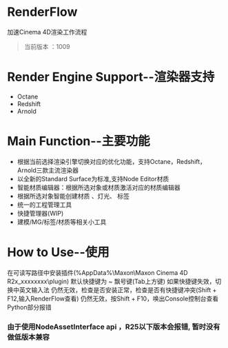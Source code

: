 # RenderFlow
加速Cinema 4D渲染工作流程
> 当前版本 ：1009
# Render Engine Support--渲染器支持
- Octane 
- Redshift
- Arnold
# Main Function--主要功能
- 根据当前选择渲染引擎切换对应的优化功能，支持Octane，Redshift，Arnold三款主流渲染器
- 以全新的Standard Surface为标准,支持Node Editor材质
- 智能材质编辑器：根据所选对象或材质激活对应的材质编辑器
- 根据所选对象智能创建材质 、灯光、 标签
- 统一的工程管理工具
- 快捷管理器(WIP)
- 建模/MG/标签/材质等相关小工具
​
# How to Use--使用
在可读写路径中安装插件(%AppData%\Maxon\Maxon Cinema 4D R2x_xxxxxxxx\plugin)
默认快捷键为 ~ 飘号键(Tab上方键)
如果快捷键失效，切换中英文输入法
仍然无效，检查是否安装正常，检查是否有快捷键冲突(Shift + F12,输入RenderFlow查看)
仍然无效，按Shift + F10，唤出Console控制台查看Python部分报错


### 由于使用NodeAssetInterface api ，R25以下版本会报错, 暂时没有做低版本兼容
